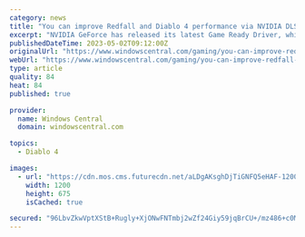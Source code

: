 ```yaml
---
category: news
title: "You can improve Redfall and Diablo 4 performance via NVIDIA DLSS 3 and Reflex"
excerpt: "NVIDIA GeForce has released its latest Game Ready Driver, which allows Redfall players to increase performance via NVIDIA's DLSS 3 and NVIDIA Reflex. NVIDIA has also made it possible for RTX GPU ..."
publishedDateTime: 2023-05-02T09:12:00Z
originalUrl: "https://www.windowscentral.com/gaming/you-can-improve-redfall-and-diablo-4-performance-via-nvidia-dlss-3-and-reflex"
webUrl: "https://www.windowscentral.com/gaming/you-can-improve-redfall-and-diablo-4-performance-via-nvidia-dlss-3-and-reflex"
type: article
quality: 84
heat: 84
published: true

provider:
  name: Windows Central
  domain: windowscentral.com

topics:
  - Diablo 4

images:
  - url: "https://cdn.mos.cms.futurecdn.net/aLDgAKsghDjTiGNFQ5eHAF-1200-80.jpg"
    width: 1200
    height: 675
    isCached: true

secured: "96LbvZkwVptXStB+Rugly+XjONwFNTmbj2wZf24Giy59jqBrCU+/mz486+c0MMdE7TCNvk3b+lL2iI2IYEx81FNCyrj/r1oe0JMV7D2VUp+iEKjhhcGeo0WB/Kzkh13UcQBl4ASTAMzpxMsiJye3Nitsbu4zACexg27y+7PLqGuoDjoS20/KgU2cN69hy68vopNApPNisgQXDguhyhZMxjsG5D/b1TyWYS+dSIIz62cwPINPwYDzOemNkSUkOvYDyRow0xeRUCmn9RL6jhfzzK5aymcosvDde3W5eLVm5LUhqO23cVhtm+xnNhAzdJHkH2YdQjZBZ6QLHmNPYvVAub7OrF7+0ZvF6zBQkAbcBGQ=;W3TDHnwQBt9ZVnvc92/Eqg=="
---
```


